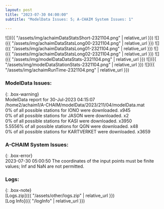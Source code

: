```yaml
---
layout: post
title: "2023-07-30 04:00:00"
subtitle: "ModelData Issues: 5; A-CHAIM System Issues: 1"

---
```


![]({{ "/assets/img/achaimDataStatsShort-2321104.png" | relative_url }})
![]({{ "/assets/img/achaimDataStatsLong00-2321104.png" | relative_url }})
![]({{ "/assets/img/achaimDataStatsLong01-2321104.png" | relative_url }})
![]({{ "/assets/img/achaimDataStatsLong02-2321104.png" | relative_url }})
![]({{ "/assets/img/modelDataDataStats-2321104.png" | relative_url }})
![]({{ "/assets/img/modelDataStationStats-2321104.png" | relative_url }})
![]({{ "/assets/img/achaimRunTime-2321104.png" | relative_url }})


### ModelData Issues:  
  
{: .box-warning}  
 ModelData report for 30-Jul-2023 04:15:07   
 /home2/achaim1/A-CHAIM/modelData/2023/211/04/modelData.mat   
 0% of all possible stations for IONO were downloaded. x945   
 0% of all possible stations for JASON were downloaded. x2   
 0% of all possible stations for KASI were downloaded. x3950   
 5.5556% of all possible stations for QGN were downloaded. x48   
 0% of all possible stations for KARTVERKET were downloaded. x3659   
  
### A-CHAIM System Issues:  
  
{: .box-error}  
2023-07-30 05:00:50 The coordinates of the input points must be finite values; Inf and NaN are not permitted.  

### Logs:  
  
{: .box-note}  
[Logs.zip]({{ "/assets/other/logs.zip" | relative_url }})  
[Log Info]({{ "/logInfo" | relative_url }})  
